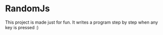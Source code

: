 # RandomJs
This project is made just for fun. It writes a program step by step when any key is pressed :)
